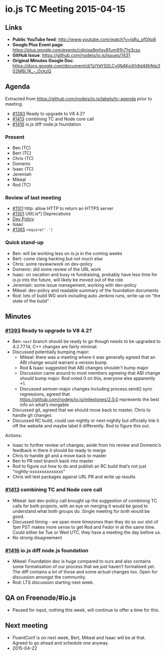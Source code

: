# io.js TC Meeting 2015-04-15

## Links

* **Public YouTube feed**: <http://www.youtube.com/watch?v=lsRu_of0Xp8>
* **Google Plus Event page**: <https://plus.google.com/events/cdinisa9mlisv81um91h71g3css>
* **GitHub Issue**: <https://github.com/nodejs/io.js/issues/1431>
* **Original Minutes Google Doc**: <https://docs.google.com/document/d/1zlYeYS0LCyIjN4KsjXh9d46hNjp302M6L1K_-_OckzQ>

## Agenda

Extracted from <https://github.com/nodejs/io.js/labels/tc-agenda> prior to meeting.

* [#1393](https://github.com/nodejs/io.js/issues/1393) Ready to upgrade to V8 4.2?
* [#1413](https://github.com/nodejs/io.js/issues/1413) combining TC and Node core call
* [#1416](https://github.com/nodejs/io.js/issues/1416) io.js diff node.js foundation

### Present

* Ben (TC)
* Bert (TC)
* Chris (TC)
* Domenic
* Isaac (TC)
* Jeremiah
* Mikeal
* Rod (TC)

### Review of last meeting

* [#1101](https://github.com/nodejs/io.js/pull/1101) http: allow HTTP to return an HTTPS server
* [#1301](https://github.com/nodejs/io.js/pull/1301) Util(.is*) Deprecations
* [Dev Policy](https://github.com/jasnell/dev-policy)
* Isaac
* [#1365](https://github.com/nodejs/io.js/issues/1356) `require('.')`

### Quick stand-up

* Ben: will be working less on io.js in the coming weeks
* Bert: come clang hacking but not much else
* Chris: some review/work on dev-policy
* Domenic: did some review of the URL work
* Isaac: on vacation and busy re fundraising, probably have less time for io.js into the future, will likely be moved out of the role
* Jeremiah: some issue management, working with dev-policy
* Mikeal: dev-policy and readable summary of the foundation documents
* Rod: lots of build WG work including auto Jenkins runs, write-up on “the state of the build”

## Minutes

### [#1393](https://github.com/nodejs/io.js/issues/1393) Ready to upgrade to V8 4.2?

* Ben: `next` branch should be ready to go though needs to be upgraded to 4.2.77.14, C++ changes are fairly minimal.
* Discussed potentially bumping major:
  * Mikeal: there was a meeting where it was generally agreed that an ABI change would warrant a version bump
  * Rod & Isaac suggested that ABI changes shouldn’t bump major
  * Discussion came around to most members agreeing that ABI change _should_ bump major. Rod voted 0 on this, everyone else apparently +1.
  * Discussed semver-major changes including process.send() sync regressions, agreed that <https://github.com/nodejs/io.js/milestones/2.0.0> represents the best info on what’s mergable
* Discussed git, agreed that we should move back to master, Chris to handle git changes
* Discussed RC build, could use nightly or next-nightly but officially link it off the website and maybe label it differently. Rod to figure this out.

Actions:

* Isaac to further review url changes, aside from his review and Domenic’s feedback in there it should be ready to merge
* Chris to handle git and a move back to master
* Ben to PR next branch back into master
* Rod to figure out how to do and publish an RC build that’s not just “nightly-xxxxxxxxxxxxxx”
* Chris will test packages against URL PR and write up results

### [#1413](https://github.com/nodejs/io.js/issues/1413) combining TC and Node core call

* Mikeal: last dev-policy call brought up the suggestion of combining TC calls for both projects, with an eye on merging it would be good to understand what both groups do. Single meeting for both would be good.
* Discussed timing - we span more timezones than they do so our slot of 1pm PST makes more sense to get Rod and Fedor in at the same time. Could either be Tue or Wed UTC, they have a meeting the day before us.
* No strong disagreement

### [#1416](https://github.com/nodejs/io.js/issues/1416) io.js diff node.js foundation

* Mikeal: Foundation doc is huge compared to ours and also contains some formalisation of our process that we just haven’t formalised yet. The diff contains a lot of those and some _actual_ changes too. Open for discussion amongst the community.
* Rod: LTS discussion starting next week.

## QA on Freenode/#io.js

* Paused for input, nothing this week, will continue to offer a time for this.

## Next meeting

* FluentConf is on next week, Bert, Mikeal and Isaac will be at that. Agreed to go ahead and schedule one anyway.
* 2015-04-22
